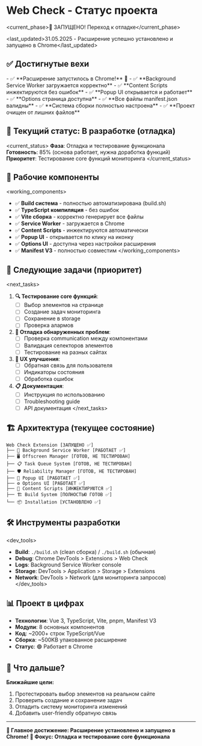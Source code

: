 # Web Check - Статус проекта

<current_phase>🎉 ЗАПУЩЕНО! Переход к отладке</current_phase>

<last_updated>31.05.2025 - Расширение успешно установлено и запущено в Chrome</last_updated>

## ✅ Достигнутые вехи

<milestones>
- ✅ **Расширение запустилось в Chrome!** 🎉
- ✅ **Background Service Worker загружается корректно**
- ✅ **Content Scripts инжектируются без ошибок**  
- ✅ **Popup UI открывается и работает**
- ✅ **Options страница доступна**
- ✅ **Все файлы manifest.json валидны**
- ✅ **Система сборки полностью настроена**
- ✅ **Проект очищен от лишних файлов**
</milestones>

## 🎯 Текущий статус: В разработке (отладка)

<current_status>
**Фаза**: Отладка и тестирование функционала
**Готовность**: 85% (основа работает, нужна доработка функций)
**Приоритет**: Тестирование core функций мониторинга
</current_status>

## 🔧 Рабочие компоненты

<working_components>
- ✅ **Build система** - полностью автоматизирована (build.sh)
- ✅ **TypeScript компиляция** - без ошибок
- ✅ **Vite сборка** - корректно генерирует все файлы
- ✅ **Service Worker** - загружается в Chrome
- ✅ **Content Scripts** - инжектируются автоматически
- ✅ **Popup UI** - открывается по клику на иконку
- ✅ **Options UI** - доступна через настройки расширения
- ✅ **Manifest V3** - полностью совместим
</working_components>

## 🧪 Следующие задачи (приоритет)

<next_tasks>
1. **🔍 Тестирование core функций**:
   - [ ] Выбор элементов на странице
   - [ ] Создание задач мониторинга
   - [ ] Сохранение в storage
   - [ ] Проверка алармов

2. **🐛 Отладка обнаруженных проблем**:
   - [ ] Проверка communication между компонентами
   - [ ] Валидация селекторов элементов
   - [ ] Тестирование на разных сайтах

3. **🎨 UX улучшения**:
   - [ ] Обратная связь для пользователя
   - [ ] Индикаторы состояния
   - [ ] Обработка ошибок

4. **📋 Документация**:
   - [ ] Инструкция по использованию
   - [ ] Troubleshooting guide
   - [ ] API документация
</next_tasks>

## 🏗️ Архитектура (текущее состояние)

```
Web Check Extension [ЗАПУЩЕНО ✅]
├── 🔧 Background Service Worker [РАБОТАЕТ ✅]
├── 🖥️ Offscreen Manager [ГОТОВ, НЕ ТЕСТИРОВАН]
├── 📋 Task Queue System [ГОТОВ, НЕ ТЕСТИРОВАН]
├── 🛡️ Reliability Manager [ГОТОВ, НЕ ТЕСТИРОВАН]
├── 🎨 Popup UI [РАБОТАЕТ ✅]
├── ⚙️ Options UI [РАБОТАЕТ ✅]
├── 📝 Content Scripts [ИНЖЕКТИРУЮТСЯ ✅]
├── 🏗️ Build System [ПОЛНОСТЬЮ ГОТОВ ✅]
└── 📦 Installation [УСТАНОВЛЕНО ✅]
```

## 🛠️ Инструменты разработки

<dev_tools>
- **Build**: `./build.sh` (clean сборка) / `./build.sh` (обычная)
- **Debug**: Chrome DevTools > Extensions > Web Check
- **Logs**: Background Service Worker console
- **Storage**: DevTools > Application > Storage > Extensions
- **Network**: DevTools > Network (для мониторинга запросов)
</dev_tools>

## 📊 Проект в цифрах

- **Технологии**: Vue 3, TypeScript, Vite, pnpm, Manifest V3
- **Модули**: 8 основных компонентов
- **Код**: ~2000+ строк TypeScript/Vue
- **Сборка**: ~500KB упакованное расширение
- **Статус**: 🟢 Работает в Chrome

## 🎯 Что дальше?

**Ближайшие цели:**
1. Протестировать выбор элементов на реальном сайте
2. Проверить создание и сохранение задач
3. Отладить систему мониторинга изменений
4. Добавить user-friendly обратную связь

---

**🎉 Главное достижение: Расширение установлено и запущено в Chrome!**
**🎯 Фокус: Отладка и тестирование core функционала**
